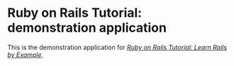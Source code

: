 # Ruby on Rails Tutorial: demonstration application

This is the demonstration application for [*Ruby on Rails Tutorial: Learn Rails by Example*](http://http://ruby.railstutorial.org/).